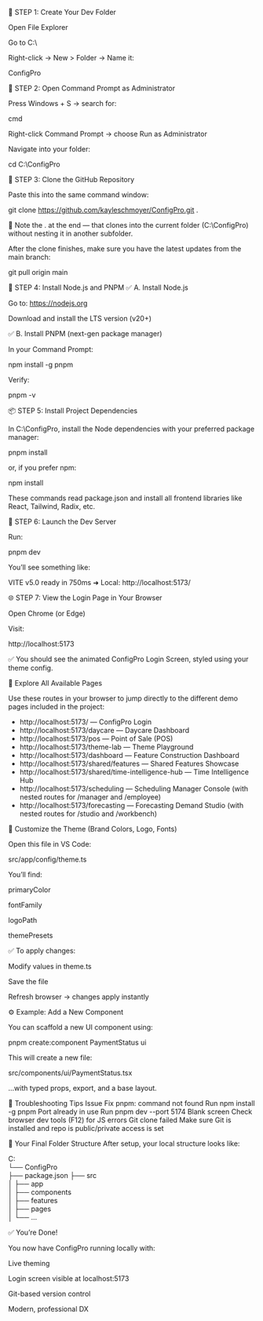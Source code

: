🏁 STEP 1: Create Your Dev Folder

Open File Explorer

Go to C:\

Right-click → New > Folder → Name it:

ConfigPro

🧭 STEP 2: Open Command Prompt as Administrator

Press Windows + S → search for:

cmd


Right-click Command Prompt → choose Run as Administrator

Navigate into your folder:

cd C:\ConfigPro

🔽 STEP 3: Clone the GitHub Repository

Paste this into the same command window:

git clone https://github.com/kayleschmoyer/ConfigPro.git .


📌 Note the . at the end — that clones into the current folder (C:\ConfigPro) without nesting it in another subfolder.

After the clone finishes, make sure you have the latest updates from the main branch:

git pull origin main

🧰 STEP 4: Install Node.js and PNPM
✅ A. Install Node.js

Go to: https://nodejs.org

Download and install the LTS version (v20+)

✅ B. Install PNPM (next-gen package manager)

In your Command Prompt:

npm install -g pnpm


Verify:

pnpm -v

📦 STEP 5: Install Project Dependencies

In C:\ConfigPro, install the Node dependencies with your preferred package manager:

pnpm install

or, if you prefer npm:

npm install


These commands read package.json and install all frontend libraries like React, Tailwind, Radix, etc.

🚀 STEP 6: Launch the Dev Server

Run:

pnpm dev


You’ll see something like:

VITE v5.0  ready in 750ms
➜  Local: http://localhost:5173/

🌐 STEP 7: View the Login Page in Your Browser

Open Chrome (or Edge)

Visit:

http://localhost:5173


✅ You should see the animated ConfigPro Login Screen, styled using your theme config.

🧭 Explore All Available Pages

Use these routes in your browser to jump directly to the different demo pages included in the project:

- http://localhost:5173/ — ConfigPro Login
- http://localhost:5173/daycare — Daycare Dashboard
- http://localhost:5173/pos — Point of Sale (POS)
- http://localhost:5173/theme-lab — Theme Playground
- http://localhost:5173/dashboard — Feature Construction Dashboard
- http://localhost:5173/shared/features — Shared Features Showcase
- http://localhost:5173/shared/time-intelligence-hub — Time Intelligence Hub
- http://localhost:5173/scheduling — Scheduling Manager Console (with nested routes for /manager and /employee)
- http://localhost:5173/forecasting — Forecasting Demand Studio (with nested routes for /studio and /workbench)

🎨 Customize the Theme (Brand Colors, Logo, Fonts)

Open this file in VS Code:

src/app/config/theme.ts


You’ll find:

primaryColor

fontFamily

logoPath

themePresets

✅ To apply changes:

Modify values in theme.ts

Save the file

Refresh browser → changes apply instantly

⚙️ Example: Add a New Component

You can scaffold a new UI component using:

pnpm create:component PaymentStatus ui


This will create a new file:

src/components/ui/PaymentStatus.tsx


…with typed props, export, and a base layout.

🧪 Troubleshooting Tips
Issue	Fix
pnpm: command not found	Run npm install -g pnpm
Port already in use	Run pnpm dev --port 5174
Blank screen	Check browser dev tools (F12) for JS errors
Git clone failed	Make sure Git is installed and repo is public/private access is set

📂 Your Final Folder Structure
After setup, your local structure looks like:

C:\
└── ConfigPro\
    ├── package.json
    ├── src\
    │   ├── app\
    │   ├── components\
    │   ├── features\
    │   ├── pages\
    │   └── ...

✅ You’re Done!

You now have ConfigPro running locally with:

Live theming

Login screen visible at localhost:5173

Git-based version control

Modern, professional DX
